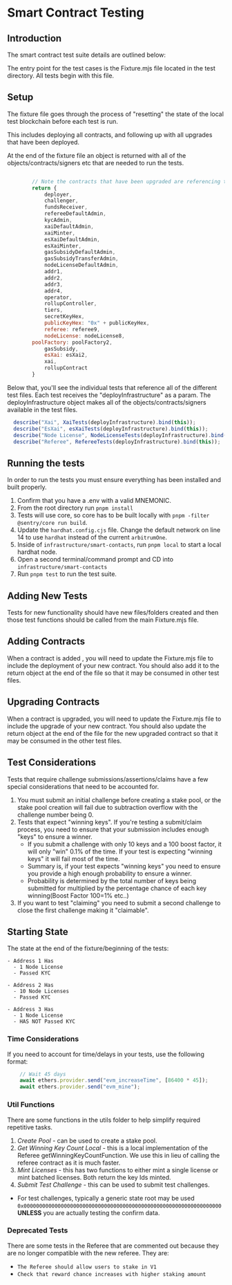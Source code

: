 # Smart Contract Testing

## Introduction

The smart contract test suite details are outlined below:

The entry point for the test cases is the Fixture.mjs file located in the test directory. All tests begin with this file.

## Setup

The fixture file goes through the process of "resetting" the state of the local test blockchain before each test is run.

This includes deploying all contracts, and following up with all upgrades that have been deployed.

At the end of the fixture file an object is returned with all of the objects/contracts/signers etc that are needed to run the tests.

```javascript

        // Note the contracts that have been upgraded are referencing the upgraded version(s)
        return {
            deployer,
            challenger,
            fundsReceiver,
            refereeDefaultAdmin,
            kycAdmin,
            xaiDefaultAdmin,
            xaiMinter,
            esXaiDefaultAdmin,
            esXaiMinter,
            gasSubsidyDefaultAdmin,
            gasSubsidyTransferAdmin,
            nodeLicenseDefaultAdmin,
            addr1,
            addr2,
            addr3,
            addr4,
            operator,
            rollupController,
            tiers,
            secretKeyHex,
            publicKeyHex: "0x" + publicKeyHex,
            referee: referee9,
            nodeLicense: nodeLicense8,
		poolFactory: poolFactory2,
            gasSubsidy,
            esXai: esXai2,
            xai,
            rollupContract
        }
```

Below that, you'll see the individual tests that reference all of the different test files. Each test receives the "deployInfrastructure" as a param. The deployInfrastructure object makes all of the objects/contracts/signers available in the test files.

``` javascript
  describe("Xai", XaiTests(deployInfrastructure).bind(this));
  describe("EsXai", esXaiTests(deployInfrastructure).bind(this));
  describe("Node License", NodeLicenseTests(deployInfrastructure).bind(this));
  describe("Referee", RefereeTests(deployInfrastructure).bind(this));
```

## Running the tests

In order to run the tests you must ensure everything has been installed and built properly.

1. Confirm that you have a .env with a valid MNEMONIC.
2. From the root directory run `pnpm install`
3. Tests will use core, so core has to be built locally with `pnpm -filter @sentry/core run build`.
5. Update the `hardhat.config.cjs` file. Change the default network on line 14 to use `hardhat` instead of the current `arbitrumOne`.
6. Inside of `infrastructure/smart-contacts`, run `pnpm local` to start a local hardhat node.
7. Open a second terminal/command prompt and CD into `infrastructure/smart-contacts`
8. Run `pnpm test` to run the test suite.

## Adding New Tests

Tests for new functionality should have new files/folders created and then those test functions should be called from the main Fixture.mjs file.

## Adding Contracts

When a contract is added , you will need to update the Fixture.mjs file to include the deployment of your new contract. You should also add it to the return object at the end of the file so that it may be consumed in other test files.

## Upgrading Contracts

When a contract is upgraded, you will need to update the Fixture.mjs file to include the upgrade of your new contract. You should also update the return object at the end of the file for the new upgraded contract so that it may be consumed in the other test files.

## Test Considerations

Tests that require challenge submissions/assertions/claims have a few special considerations that need to be accounted for.

1. You must submit an initial challenge before creating a stake pool, or the stake pool creation will fail due to subtraction overflow with the challenge number being 0.
2. Tests that expect "winning keys". If you're testing a submit/claim process, you need to ensure that your submission includes enough "keys" to ensure a winner.
   - If you submit a challenge with only 10 keys and a 100 boost factor, it will only "win" 0.1% of the time. If your test is expecting "winning keys" it will fail most of the time.
   - Summary is, if your test expects "winning keys" you need to ensure you provide a high enough probability to ensure a winner.
   - Probability is determined by the total number of keys being submitted for multiplied by the percentage chance of each key winning(Boost Factor 100=1% etc..)
3. If you want to test "claiming" you need to submit a second challenge to close the first challenge making it "claimable".

## Starting State
The state at the end of the fixture/beginning of the tests:

    - Address 1 Has
      - 1 Node License
      - Passed KYC

    - Address 2 Has
      - 10 Node Licenses
      - Passed KYC

    - Address 3 Has
      - 1 Node License
      - HAS NOT Passed KYC


### Time Considerations

If you need to account for time/delays in your tests, use the following format:
```javascript
	// Wait 45 days
	await ethers.provider.send("evm_increaseTime", [86400 * 45]);
	await ethers.provider.send("evm_mine");
```

### Util Functions

There are some functions in the utils folder to help simplify required repetitive tasks.

1. *Create Pool* - can be used to create a stake pool.
2. *Get Winning Key Count Local* - this is a local implementation of the Referee getWinningKeyCountFunction. We use this in lieu of calling the referee contract as it is much faster.
3. *Mint Licenses* - this has two functions to either mint a single license or mint batched licenses. Both return the key Ids minted.
4. *Submit Test Challenge* - this can be used to submit test challenges. 
  - For test challenges, typically a generic state root may be used `0x0000000000000000000000000000000000000000000000000000000000000000` **UNLESS** you are actually testing the confirm data.


### Deprecated Tests

There are some tests in the Referee that are commented out because they are no longer compatible with the new referee. 
They are:

- `The Referee should allow users to stake in V1`
- `Check that reward chance increases with higher staking amount`
